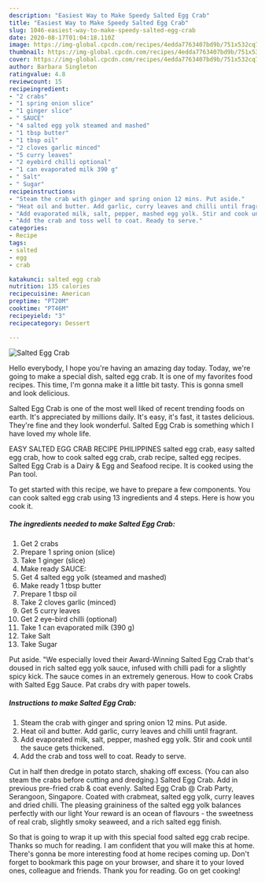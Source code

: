 ```yaml
---
description: "Easiest Way to Make Speedy Salted Egg Crab"
title: "Easiest Way to Make Speedy Salted Egg Crab"
slug: 1046-easiest-way-to-make-speedy-salted-egg-crab
date: 2020-08-17T01:04:18.110Z
image: https://img-global.cpcdn.com/recipes/4edda7763407bd9b/751x532cq70/salted-egg-crab-recipe-main-photo.jpg
thumbnail: https://img-global.cpcdn.com/recipes/4edda7763407bd9b/751x532cq70/salted-egg-crab-recipe-main-photo.jpg
cover: https://img-global.cpcdn.com/recipes/4edda7763407bd9b/751x532cq70/salted-egg-crab-recipe-main-photo.jpg
author: Barbara Singleton
ratingvalue: 4.8
reviewcount: 15
recipeingredient:
- "2 crabs"
- "1 spring onion slice"
- "1 ginger slice"
- " SAUCE"
- "4 salted egg yolk steamed and mashed"
- "1 tbsp butter"
- "1 tbsp oil"
- "2 cloves garlic minced"
- "5 curry leaves"
- "2 eyebird chilli optional"
- "1 can evaporated milk 390 g"
- " Salt"
- " Sugar"
recipeinstructions:
- "Steam the crab with ginger and spring onion 12 mins. Put aside."
- "Heat oil and butter. Add garlic, curry leaves and chilli until fragrant."
- "Add evaporated milk, salt, pepper, mashed egg yolk. Stir and cook until the sauce gets thickened."
- "Add the crab and toss well to coat. Ready to serve."
categories:
- Recipe
tags:
- salted
- egg
- crab

katakunci: salted egg crab 
nutrition: 135 calories
recipecuisine: American
preptime: "PT20M"
cooktime: "PT46M"
recipeyield: "3"
recipecategory: Dessert

---
```



![Salted Egg Crab](https://img-global.cpcdn.com/recipes/4edda7763407bd9b/751x532cq70/salted-egg-crab-recipe-main-photo.jpg)

Hello everybody, I hope you're having an amazing day today. Today, we're going to make a special dish, salted egg crab. It is one of my favorites food recipes. This time, I'm gonna make it a little bit tasty. This is gonna smell and look delicious.

Salted Egg Crab is one of the most well liked of recent trending foods on earth. It's appreciated by millions daily. It's easy, it's fast, it tastes delicious. They're fine and they look wonderful. Salted Egg Crab is something which I have loved my whole life.

EASY SALTED EGG CRAB RECIPE PHILIPPINES salted egg crab, easy salted egg crab, how to cook salted egg crab, crab recipe, salted egg recipes. Salted Egg Crab is a Dairy &amp; Egg and Seafood recipe. It is cooked using the Pan tool.


To get started with this recipe, we have to prepare a few components. You can cook salted egg crab using 13 ingredients and 4 steps. Here is how you cook it.

<!--inarticleads1-->

##### The ingredients needed to make Salted Egg Crab:

1. Get 2 crabs
1. Prepare 1 spring onion (slice)
1. Take 1 ginger (slice)
1. Make ready  SAUCE:
1. Get 4 salted egg yolk (steamed and mashed)
1. Make ready 1 tbsp butter
1. Prepare 1 tbsp oil
1. Take 2 cloves garlic (minced)
1. Get 5 curry leaves
1. Get 2 eye-bird chilli (optional)
1. Take 1 can evaporated milk (390 g)
1. Take  Salt
1. Take  Sugar


Put aside. &#34;We especially loved their Award-Winning Salted Egg Crab that&#39;s doused in rich salted egg yolk sauce, infused with chilli padi for a slightly spicy kick. The sauce comes in an extremely generous. How to cook Crabs with Salted Egg Sauce. Pat crabs dry with paper towels. 

<!--inarticleads2-->

##### Instructions to make Salted Egg Crab:

1. Steam the crab with ginger and spring onion 12 mins. Put aside.
1. Heat oil and butter. Add garlic, curry leaves and chilli until fragrant.
1. Add evaporated milk, salt, pepper, mashed egg yolk. Stir and cook until the sauce gets thickened.
1. Add the crab and toss well to coat. Ready to serve.


Cut in half then dredge in potato starch, shaking off excess. (You can also steam the crabs before cutting and dredging.) Salted Egg Crab. Add in previous pre-fried crab &amp; coat evenly. Salted Egg Crab @ Crab Party, Serangoon, Singapore. Coated with crabmeat, salted egg yolk, curry leaves and dried chilli. The pleasing graininess of the salted egg yolk balances perfectly with our light Your reward is an ocean of flavours - the sweetness of real crab, slightly smoky seaweed, and a rich salted egg finish. 

So that is going to wrap it up with this special food salted egg crab recipe. Thanks so much for reading. I am confident that you will make this at home. There's gonna be more interesting food at home recipes coming up. Don't forget to bookmark this page on your browser, and share it to your loved ones, colleague and friends. Thank you for reading. Go on get cooking!
